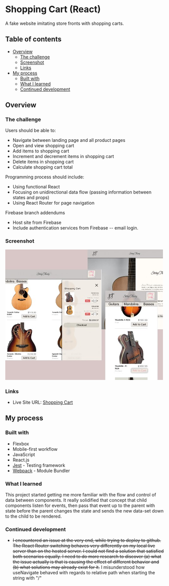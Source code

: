 # Shopping Cart (React)

A fake website imitating store fronts with shopping carts.

## Table of contents

- [Overview](#overview)
  - [The challenge](#the-challenge)
  - [Screenshot](#screenshot)
  - [Links](#links)
- [My process](#my-process)
  - [Built with](#built-with)
  - [What I learned](#what-i-learned)
  - [Continued development](#continued-development)

## Overview

### The challenge

Users should be able to:

- Navigate between landing page and all product pages
- Open and view shopping cart
- Add items to shopping cart
- Increment and decrement items in shopping cart
- Delete items in shopping cart
- Calculate shopping cart total

Programming process should include:

- Using functional React
- Focusing on unidirectional data flow (passing information between states and props)
- Using React Router for page navigation

Firebase branch addendums

- Host site from Firebase
- Include authentication services from Firebase -- email login.

### Screenshot

![](./public/screen-shot.jpg)

### Links

- Live Site URL: [Shopping Cart](https://jessejputnam.github.io/shopping-cart/)

## My process

### Built with

- Flexbox
- Mobile-first workflow
- JavaScript
- React.js
- [Jest](https://jestjs.io/) - Testing framework
- [Webpack](https://webpack.js.org/) - Module Bundler

### What I learned

This project started getting me more familiar with the flow and control of data between components. It really solidified that concept that child components listen for events, then pass that event up to the parent with state before the parent changes the state and sends the new data-set down to the child to be rendered.

### Continued development

- ~~I encountered an issue at the very end, while trying to deploy to github. The React Router switching behaves very differently on my local live server than on the hosted server. I could not find a solution that satisfied both scenarios equally. I need to do more research to discover (a) what the issue actually is that is causing the effect of different behavior and (b) what solutions may already exist for it.~~ I misunderstood how useNavigate behaved with regards to relative path when starting the string with "/"

